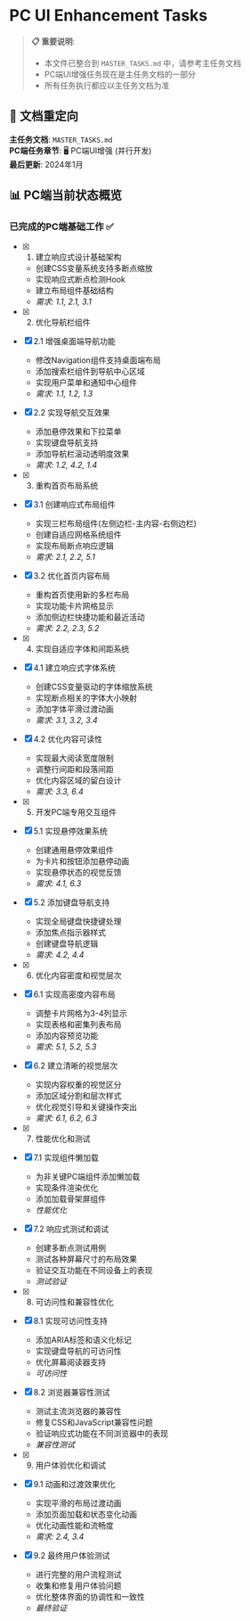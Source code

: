 # PC UI Enhancement Tasks

> **📋 重要说明**: 
> - 本文件已整合到 `MASTER_TASKS.md` 中，请参考主任务文档
> - PC端UI增强任务现在是主任务文档的一部分
> - 所有任务执行都应以主任务文档为准

## 📄 文档重定向

**主任务文档**: `MASTER_TASKS.md`  
**PC端任务章节**: 🖥️ PC端UI增强 (并行开发)  
**最后更新**: 2024年1月

## 📊 PC端当前状态概览

### 已完成的PC端基础工作 ✅

- [x] 1. 建立响应式设计基础架构
  - 创建CSS变量系统支持多断点缩放
  - 实现响应式断点检测Hook
  - 建立布局组件基础结构
  - _需求: 1.1, 2.1, 3.1_

- [x] 2. 优化导航栏组件
- [x] 2.1 增强桌面端导航功能
  - 修改Navigation组件支持桌面端布局
  - 添加搜索栏组件到导航中心区域
  - 实现用户菜单和通知中心组件
  - _需求: 1.1, 1.2, 1.3_

- [x] 2.2 实现导航交互效果
  - 添加悬停效果和下拉菜单
  - 实现键盘导航支持
  - 添加导航栏滚动透明度效果
  - _需求: 1.2, 4.2, 1.4_

- [x] 3. 重构首页布局系统
- [x] 3.1 创建响应式布局组件
  - 实现三栏布局组件(左侧边栏-主内容-右侧边栏)
  - 创建自适应网格系统组件
  - 实现布局断点响应逻辑
  - _需求: 2.1, 2.2, 5.1_

- [x] 3.2 优化首页内容布局
  - 重构首页使用新的多栏布局
  - 实现功能卡片网格显示
  - 添加侧边栏快捷功能和最近活动
  - _需求: 2.2, 2.3, 5.2_

- [x] 4. 实现自适应字体和间距系统
- [x] 4.1 建立响应式字体系统
  - 创建CSS变量驱动的字体缩放系统
  - 实现断点相关的字体大小映射
  - 添加字体平滑过渡动画
  - _需求: 3.1, 3.2, 3.4_

- [x] 4.2 优化内容可读性
  - 实现最大阅读宽度限制
  - 调整行间距和段落间距
  - 优化内容区域的留白设计
  - _需求: 3.3, 6.4_

- [x] 5. 开发PC端专用交互组件
- [x] 5.1 实现悬停效果系统
  - 创建通用悬停效果组件
  - 为卡片和按钮添加悬停动画
  - 实现悬停状态的视觉反馈
  - _需求: 4.1, 6.3_

- [x] 5.2 添加键盘导航支持
  - 实现全局键盘快捷键处理
  - 添加焦点指示器样式
  - 创建键盘导航逻辑
  - _需求: 4.2, 4.4_

- [x] 6. 优化内容密度和视觉层次
- [x] 6.1 实现高密度内容布局
  - 调整卡片网格为3-4列显示
  - 实现表格和密集列表布局
  - 添加内容预览功能
  - _需求: 5.1, 5.2, 5.3_

- [x] 6.2 建立清晰的视觉层次
  - 实现内容权重的视觉区分
  - 添加区域分割和层次样式
  - 优化视觉引导和关键操作突出
  - _需求: 6.1, 6.2, 6.3_

- [x] 7. 性能优化和测试
- [x] 7.1 实现组件懒加载
  - 为非关键PC端组件添加懒加载
  - 实现条件渲染优化
  - 添加加载骨架屏组件
  - _性能优化_

- [x] 7.2 响应式测试和调试
  - 创建多断点测试用例
  - 测试各种屏幕尺寸的布局效果
  - 验证交互功能在不同设备上的表现
  - _测试验证_

- [x] 8. 可访问性和兼容性优化
- [x] 8.1 实现可访问性支持
  - 添加ARIA标签和语义化标记
  - 实现键盘导航的可访问性
  - 优化屏幕阅读器支持
  - _可访问性_

- [x] 8.2 浏览器兼容性测试
  - 测试主流浏览器的兼容性
  - 修复CSS和JavaScript兼容性问题
  - 验证响应式功能在不同浏览器中的表现
  - _兼容性测试_

- [x] 9. 用户体验优化和调试
- [x] 9.1 动画和过渡效果优化
  - 实现平滑的布局过渡动画
  - 添加页面加载和状态变化动画
  - 优化动画性能和流畅度
  - _需求: 2.4, 3.4_

- [x] 9.2 最终用户体验测试
  - 进行完整的用户流程测试
  - 收集和修复用户体验问题
  - 优化整体界面的协调性和一致性
  - _最终验证_